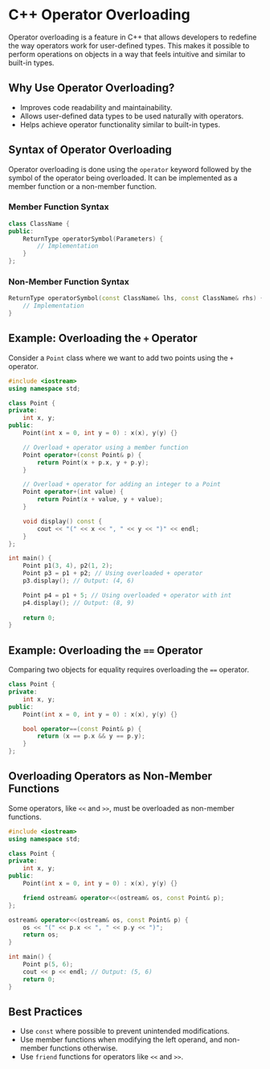 # C++ Operator Overloading

Operator overloading is a feature in C++ that allows developers to redefine the way operators work for user-defined types. This makes it possible to perform operations on objects in a way that feels intuitive and similar to built-in types.

## Why Use Operator Overloading?
- Improves code readability and maintainability.
- Allows user-defined data types to be used naturally with operators.
- Helps achieve operator functionality similar to built-in types.

## Syntax of Operator Overloading
Operator overloading is done using the `operator` keyword followed by the symbol of the operator being overloaded. It can be implemented as a member function or a non-member function.

### Member Function Syntax
```cpp
class ClassName {
public:
    ReturnType operatorSymbol(Parameters) {
        // Implementation
    }
};
```

### Non-Member Function Syntax
```cpp
ReturnType operatorSymbol(const ClassName& lhs, const ClassName& rhs) {
    // Implementation
}
```

## Example: Overloading the `+` Operator
Consider a `Point` class where we want to add two points using the `+` operator.

```cpp
#include <iostream>
using namespace std;

class Point {
private:
    int x, y;
public:
    Point(int x = 0, int y = 0) : x(x), y(y) {}

    // Overload + operator using a member function
    Point operator+(const Point& p) {
        return Point(x + p.x, y + p.y);
    }

    // Overload + operator for adding an integer to a Point
    Point operator+(int value) {
        return Point(x + value, y + value);
    }

    void display() const {
        cout << "(" << x << ", " << y << ")" << endl;
    }
};

int main() {
    Point p1(3, 4), p2(1, 2);
    Point p3 = p1 + p2; // Using overloaded + operator
    p3.display(); // Output: (4, 6)

    Point p4 = p1 + 5; // Using overloaded + operator with int
    p4.display(); // Output: (8, 9)
    
    return 0;
}
```

## Example: Overloading the `==` Operator
Comparing two objects for equality requires overloading the `==` operator.

```cpp
class Point {
private:
    int x, y;
public:
    Point(int x = 0, int y = 0) : x(x), y(y) {}

    bool operator==(const Point& p) {
        return (x == p.x && y == p.y);
    }
};
```

## Overloading Operators as Non-Member Functions
Some operators, like `<<` and `>>`, must be overloaded as non-member functions.

```cpp
#include <iostream>
using namespace std;

class Point {
private:
    int x, y;
public:
    Point(int x = 0, int y = 0) : x(x), y(y) {}

    friend ostream& operator<<(ostream& os, const Point& p);
};

ostream& operator<<(ostream& os, const Point& p) {
    os << "(" << p.x << ", " << p.y << ")";
    return os;
}

int main() {
    Point p(5, 6);
    cout << p << endl; // Output: (5, 6)
    return 0;
}
```

## Best Practices
- Use `const` where possible to prevent unintended modifications.
- Use member functions when modifying the left operand, and non-member functions otherwise.
- Use `friend` functions for operators like `<<` and `>>`.
